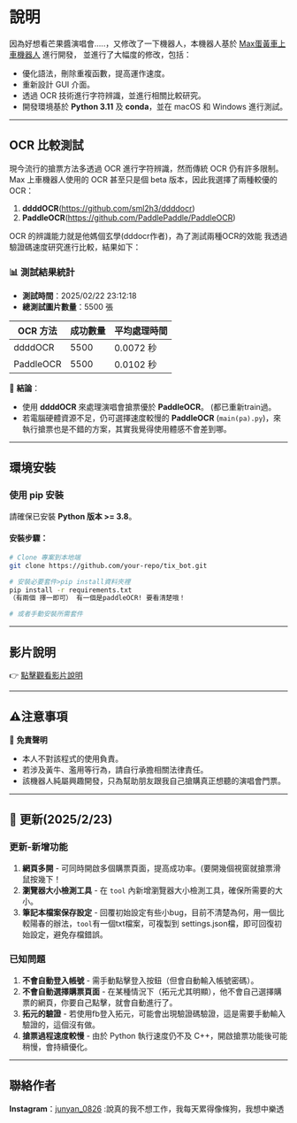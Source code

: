 # 說明
因為好想看芒果醬演唱會.....，又修改了一下機器人，本機器人基於 [Max蛋黃車上車機器人](https://github.com/lovefirst02/tix_bot) 進行開發，
並進行了大幅度的修改，包括：
- 優化語法，刪除重複函數，提高運作速度。
- 重新設計 GUI 介面。
- 透過 OCR 技術進行字符辨識，並進行相關比較研究。
- 開發環境基於 **Python 3.11** 及 **conda**，並在 macOS 和 Windows 進行測試。
---
## OCR 比較測試

現今流行的搶票方法多透過 OCR 進行字符辨識，然而傳統 OCR 仍有許多限制。
Max 上車機器人使用的 OCR 甚至只是個 beta 版本，因此我選擇了兩種較優的 OCR：

1. **ddddOCR**(https://github.com/sml2h3/ddddocr)
2. **PaddleOCR**(https://github.com/PaddlePaddle/PaddleOCR)

OCR 的辨識能力就是他媽個玄學(dddocr作者)，為了測試兩種OCR的效能
我透過驗證碼速度研究進行比較，結果如下：

### 📊 測試結果統計

- **測試時間**：2025/02/22 23:12:18
- **總測試圖片數量**：5500 張

| OCR 方法   | 成功數量 | 平均處理時間 |
|------------|----------|--------------|
| ddddOCR    | 5500     | 0.0072 秒    |
| PaddleOCR  | 5500     | 0.0102 秒    |

📌 **結論**：
- 使用 **ddddOCR** 來處理演唱會搶票優於 **PaddleOCR**。 (都已重新train過。
- 若電腦硬體資源不足，仍可選擇速度較慢的 **PaddleOCR** (`main(pa).py`)，來執行搶票也是不錯的方案，其實我覺得使用體感不會差到哪。

---

## 環境安裝

###  使用 pip 安裝
請確保已安裝 **Python 版本 >= 3.8**。

#### 安裝步驟：
```bash
# Clone 專案到本地端
git clone https://github.com/your-repo/tix_bot.git

# 安裝必要套件>pip install資料夾裡
pip install -r requirements.txt
（有兩個 擇一即可） 有一個是paddleOCR! 要看清楚哦！

# 或者手動安裝所需套件
```

---

##  影片說明

👉 [點擊觀看影片說明](https://www.youtube.com/watch?v=sXyOsXwPsKo)

---

## ⚠注意事項

📌 **免責聲明**
- 本人不對該程式的使用負責。
- 若涉及黃牛、濫用等行為，請自行承擔相關法律責任。
- 該機器人純屬興趣開發，只為幫助朋友跟我自己搶購真正想聽的演唱會門票。

---
## 🔄 更新(2025/2/23)

### 更新-新增功能
1. **網頁多開** - 可同時開啟多個購票頁面，提高成功率。(要開幾個視窗就搶票滑鼠按幾下！
2. **瀏覽器大小檢測工具** - 在 `tool` 內新增瀏覽器大小檢測工具，確保所需要的大小。
3. **筆記本檔案保存設定** -  回覆初始設定有些小bug，目前不清楚為何，用一個比較陽春的辦法，`tool`有一個txt檔案，可複製到 settings.json檔，即可回復初始設定，避免存檔錯誤。

###  已知問題
1. **不會自動登入帳號** - 需手動點擊登入按鈕（但會自動輸入帳號密碼）。
2. **不會自動選擇購票頁面** - 在某種情況下（拓元尤其明顯），他不會自己選擇購票的網頁，你要自己點擊，就會自動進行了。
3. **拓元的驗證** -  若使用fb登入拓元，可能會出現驗證碼驗證，這是需要手動輸入驗證的，這個沒有做。
4. **搶票過程速度較慢** - 由於 Python 執行速度仍不及 C++，開啟搶票功能後可能稍慢，會持續優化。
---
## 聯絡作者
**Instagram**：[junyan_0826](https://www.instagram.com/junyan_0826)
:說真的我不想工作，我每天累得像條狗，我想中樂透
